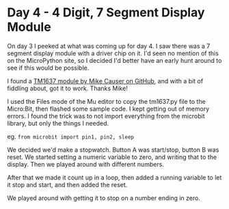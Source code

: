 # Day 4 - 4 Digit, 7 Segment Display Module

On day 3 I peeked at what was coming up for day 4. I saw there was a 7 segment display module with a driver chip on it. I'd seen no mention of this on the MicroPython site, so I decided I'd better have an early hunt around to see if this would be possible.

I found a [TM1637 module by Mike Causer on GitHub]([https://github.com/mcauser/microbit-tm1637), and with a bit of fiddling about, got it to work. Thanks Mike!

I used the Files mode of the Mu editor to copy the tm1637.py file to the Micro:Bit, then flashed some sample code. I kept getting out of memory errors. I found the trick was to not import everything from the microbit library, but only the things I needed.

eg. `from microbit import pin1, pin2, sleep`


We decided we'd make a stopwatch. Button A was start/stop, button B was reset.
We started setting a numeric variable to zero, and writing that to the display.
Then we played around with different numbers.

After that we made it count up in a loop, then added a running variable to let
it stop and start, and then added the reset.

We played around with getting it to stop on a number ending in zero.
